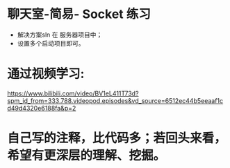 # 聊天室-简易- Socket 练习
- 解决方案sln 在 服务器项目中；
- 设置多个启动项目即可。
# 通过视频学习: 
https://www.bilibili.com/video/BV1eL411T73d?spm_id_from=333.788.videopod.episodes&vd_source=6512ec44b5eeaaf1cd49d4320e6188fa&p=2
# 自己写的注释，比代码多；若回头来看，希望有更深层的理解、挖掘。
